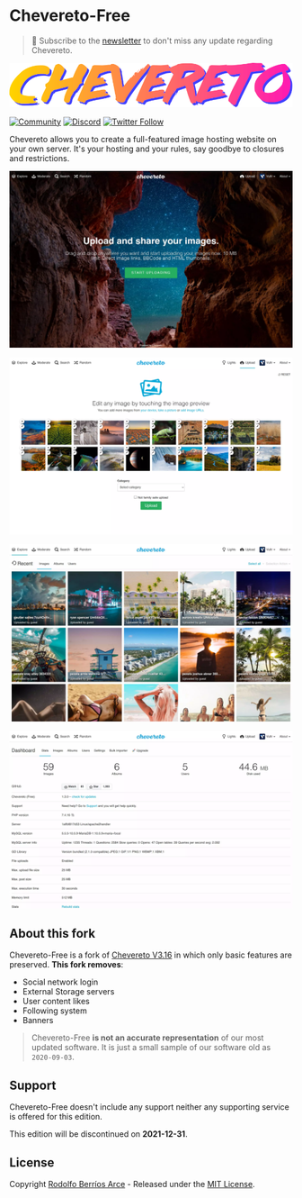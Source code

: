 # Chevereto-Free

> 🔔 Subscribe to the [newsletter](https://newsletter.chevereto.com/subscription?f=PmL892XuTdfErVq763PCycJQrrnQgNmDybvvbXt7hbfEtgCJrjxKnBK4i9LmtXEOfM7MQBwP36vhsCGYOogbSIfBYw) to don't miss any update regarding Chevereto.

![Chevereto](content/images/system/default/logo.svg)

[![Community](https://img.shields.io/badge/chv.to-community-blue?style=flat-square)](https://chv.to/community)
[![Discord](https://img.shields.io/discord/759137550312407050?style=flat-square)](https://chv.to/discord)
[![Twitter Follow](https://img.shields.io/twitter/follow/chevereto?style=social)](https://twitter.com/chevereto)

Chevereto allows you to create a full-featured image hosting website on your own server. It's your hosting and your rules, say goodbye to closures and restrictions.

![Homepage](.github/screen/1.webp)

![Uploader](.github/screen/2.webp)

![Explorer](.github/screen/3.webp)

![Dashboard](.github/screen/4.webp)

## About this fork

Chevereto-Free is a fork of [Chevereto V3.16](https://releases.chevereto.com/3.X/3.16/3.16.0.html) in which only basic features are preserved. **This fork removes**:

- Social network login
- External Storage servers
- User content likes
- Following system
- Banners

> Chevereto-Free **is not an accurate representation** of our most updated software. It is just a small sample of our software old as `2020-09-03`.

## Support

Chevereto-Free doesn't include any support neither any supporting service is offered for this edition.

This edition will be discontinued on **2021-12-31**.

## License

Copyright [Rodolfo Berríos Arce](http://rodolfoberrios.com) - Released under the [MIT License](LICENSE).
